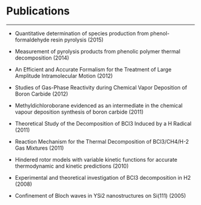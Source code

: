 # <i class="fas fa-newspaper"></i> Publications

---

*  <ext-link target="paper-QuantitativeProduction">Quantitative determination of species production from phenol-formaldehyde resin pyrolysis (2015)</ext-link>

*  <ext-link target="paper-PyrolysisProducts">Measurement of pyrolysis products from phenolic polymer thermal decomposition (2014)</ext-link>

*  <ext-link target="paper-LAM">An Efficient and Accurate Formalism for the Treatment of Large Amplitude Intramolecular Motion (2012)</ext-link>

*  <ext-link target="paper-CVD">Studies of Gas-Phase Reactivity during Chemical Vapor Deposition of Boron Carbide (2012)</ext-link>

*  <ext-link target="paper-Methyldichloroborane">Methyldichloroborane evidenced as an intermediate in the chemical vapour deposition synthesis of boron carbide (2011)</ext-link>
  
*  <ext-link target="paper-TheoreticalBCl3H">Theoretical Study of the Decomposition of BCl3 Induced by a H Radical (2011)</ext-link>

*  <ext-link target="paper-ReactionMechanism">Reaction Mechanism for the Thermal Decomposition of BCl3/CH4/H-2 Gas Mixtures (2011)</ext-link>

*  <ext-link target="paper-HinderedRotor">Hindered rotor models with variable kinetic functions for accurate thermodynamic and kinetic predictions (2010)</ext-link>
  
*  <ext-link target="paper-ExpThBCl3H2">Experimental and theoretical investigation of BCl3 decomposition in H2 (2008)</ext-link>

*  <ext-link target="paper-Bloch">Confinement of Bloch waves in YSi2 nanostructures on Si(111) (2005)</ext-link>
